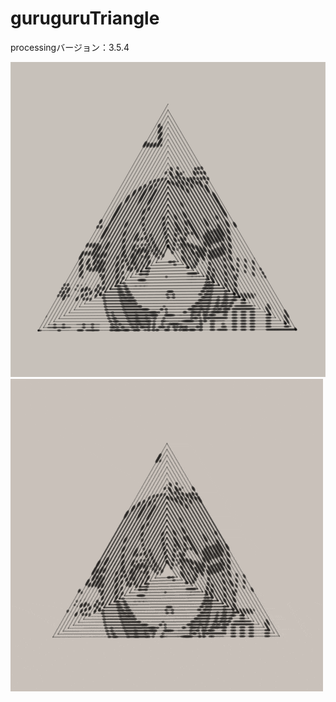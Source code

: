 # guruguruTriangle
processingバージョン：3.5.4  

![](https://github.com/yuyurigi/guruguruTriangle/blob/main/スクリーンショット%202020-10-31%200.36.40.png)  
![](https://github.com/yuyurigi/guruguruTriangle/blob/main/1.gif)
